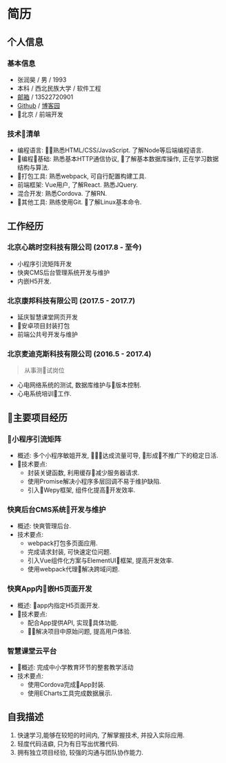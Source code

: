 # 简历

## 个人信息

### 基本信息

* 张润昊 / 男 / 1993
* 本科 / 西北民族大学 / 软件工程
* [邮箱](zhangrhweb@163.com) / 13522720901
* [Github](https://github.com/JingLiii) / [博客园](http://www.cnblogs.com/zhangrunhao/)
* 北京 / 前端开发

### 技术清单

* 编程语言: 熟悉HTML/CSS/JavaScript. 了解Node等后端编程语言.
* 编程基础: 熟悉基本HTTP通信协议, 了解基本数据库操作, 正在学习数据结构与算法.
* 打包工具: 熟悉webpack, 可自行配置构建工具.
* 前端框架: Vue用户, 了解React. 熟悉JQuery.
* 混合开发: 熟悉Cordova. 了解RN.
* 其他工具: 熟练使用Git. 了解Linux基本命令.

## 工作经历

### 北京心跳时空科技有限公司 (2017.8 - 至今)

* 小程序引流矩阵开发
* 快爽CMS后台管理系统开发与维护
* 内嵌H5开发.

### 北京康邦科技有限公司 (2017.5 - 2017.7)

* 延庆智慧课堂网页开发
* 安卓项目封装打包
* 前端公共号开发与维护

### 北京麦迪克斯科技有限公司 (2016.5 - 2017.4)

> 从事测试岗位
* 心电网络系统的测试, 数据库维护与版本控制.
* 心电系统培训工作.

## 主要项目经历

### 小程序引流矩阵

* 概述: 多个小程序敏姐开发, 达成流量可导, 形成不推广下的稳定日活.
* 技术要点:
  * 封装关键函数, 利用缓存减少服务器请求.
  * 使用Promise解决小程序多层回调不易于维护缺陷.
  * 引入Wepy框架, 组件化提高开发效率.

### 快爽后台CMS系统开发与维护

* 概述: 快爽管理后台.
* 技术要点:
  * webpack打包多页面应用.
  * 完成请求封装, 可快速定位问题.
  * 引入Vue组件化方案与ElementUI框架, 提高开发效率.
  * 使用webpack代理解决跨域问题.

### 快爽App内嵌H5页面开发

* 概述: app内指定H5页面开发.
* 技术要点:
  * 配合App提供API, 实现具体功能.
  * 解决项目中原始问题, 提高用户体验.

### 智慧课堂云平台

* 概述: 完成中小学教育环节的整套教学活动
* 技术要点:
  * 使用Cordova完成App封装.
  * 使用ECharts工具完成数据展示.

## 自我描述

1. 快速学习,能够在较短的时间内, 了解掌握技术, 并投入实际应用.
2. 轻度代码洁癖, 只为有日写出优雅代码.
3. 拥有独立项目经验, 较强的沟通与团队协作能力.